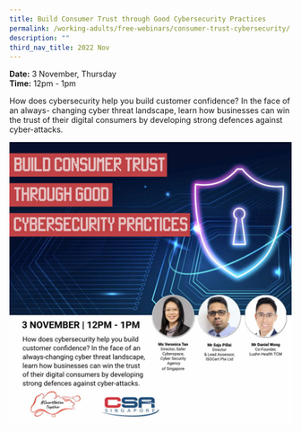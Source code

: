 ```yaml
---
title: Build Consumer Trust through Good Cybersecurity Practices
permalink: /working-adults/free-webinars/consumer-trust-cybersecurity/
description: ""
third_nav_title: 2022 Nov
---
```

**Date:** 3 November, Thursday
<br> **Time:** 12pm - 1pm

How does cybersecurity help you build customer confidence? In the face of an always- changing cyber threat landscape, learn how businesses can win the trust of their digital consumers by developing strong defences against cyber-attacks.

![Free webinar on building consumer trust through good cybersecurity practices for working adults](/images/nov%202022/wa_3%20nov.jpeg)